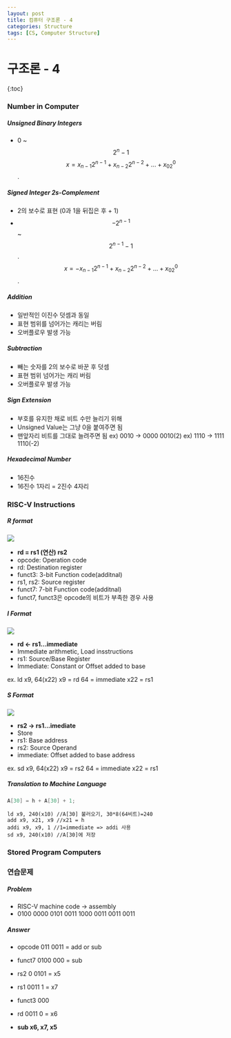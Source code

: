 ```yaml
---
layout: post
title: 컴퓨터 구조론 - 4
categories: Structure
tags: [CS, Computer Structure]
---
```


# 구조론 - 4

{:toc}

### Number in Computer

##### Unsigned Binary Integers

- 0 ~ $$2^n - 1$$
  $$x = x_{n - 1}2^{n - 1} + x_{n-2}2^{n-2}+ ... + x_02^0$$.

##### Signed Integer 2s-Complement

- 2의 보수로 표현 (0과 1을 뒤집은 후 + 1)
- $$-2^{n-1}$$ ~ $$2^{n - 1}-1$$.
  $$x = -x_{n - 1}2^{n - 1} + x_{n-2}2^{n-2}+ ... + x_02^0$$.

##### Addition

- 일반적인 이진수 덧셈과 동일
- 표현 범위를 넘어가는 캐리는 버림
- 오버플로우 발생 가능

##### Subtraction

- 빼는 숫자를 2의 보수로 바꾼 후 덧셈
- 표현 범위 넘어가는 캐리 버림
- 오버플로우 발생 가능

##### Sign Extension

- 부호를 유지한 채로 비트 수만 늘리기 위해
- Unsigned Value는 그냥 0을 붙여주면 됨
- 맨앞자리 비트를 그대로 늘려주면 됨
  ex) 0010 -> 0000 0010(2)
  ex) 1110 -> 1111 1110(-2)

##### Hexadecimal Number

- 16진수
- 16진수 1자리 = 2진수 4자리

### RISC-V Instructions

##### R format

<img src="https://github.com/L-Hyun/L-Hyun.github.io/blob/main/assets/CS/4-1.png?raw=true" />

- **rd = rs1 (연산) rs2**
- opcode: Operation code
- rd: Destination register
- funct3: 3-bit Function code(additnal)
- rs1, rs2: Source register
- funct7: 7-bit Function code(additnal)
- funct7, funct3은 opcode의 비트가 부족한 경우 사용

##### I Format

<img src="https://github.com/L-Hyun/L-Hyun.github.io/blob/main/assets/CS/4-2.png?raw=true" />

- **rd <- rs1...immediate**
- Immediate arithmetic, Load insstructions
- rs1: Source/Base Register
- Immediate: Constant or Offset added to base

ex. ld x9, 64(x22)
x9 = rd
64 = immediate
x22 = rs1

##### S Format

<img src="https://github.com/L-Hyun/L-Hyun.github.io/blob/main/assets/CS/4-3.png?raw=true" />

- **rs2 -> rs1...imediate**
- Store
- rs1: Base address
- rs2: Source Operand
- immediate: Offset added to base address

ex. sd x9, 64(x22)
x9 = rs2
64 = immediate
x22 = rs1

##### Translation to Machine Language

```c
A[30] = h + A[30] + 1;
```

```assembly
ld x9, 240(x10) //A[30] 불러오기, 30*8(64비트)=240
add x9, x21, x9 //x21 = h
addi x9, x9, 1 //1=immediate => addi 사용
sd x9, 240(x10) //A[30]에 저장
```

### Stored Program Computers

### 연습문제

##### Problem

- RISC-V machine code -> assembly
- 0100 0000 0101 0011 1000 0011 0011 0011

##### Answer

- opcode 011 0011 = add or sub
- funct7 0100 000 = sub
- rs2 0 0101 = x5
- rs1 0011 1 = x7
- funct3 000
- rd 0011 0 = x6

- **sub x6, x7, x5**
